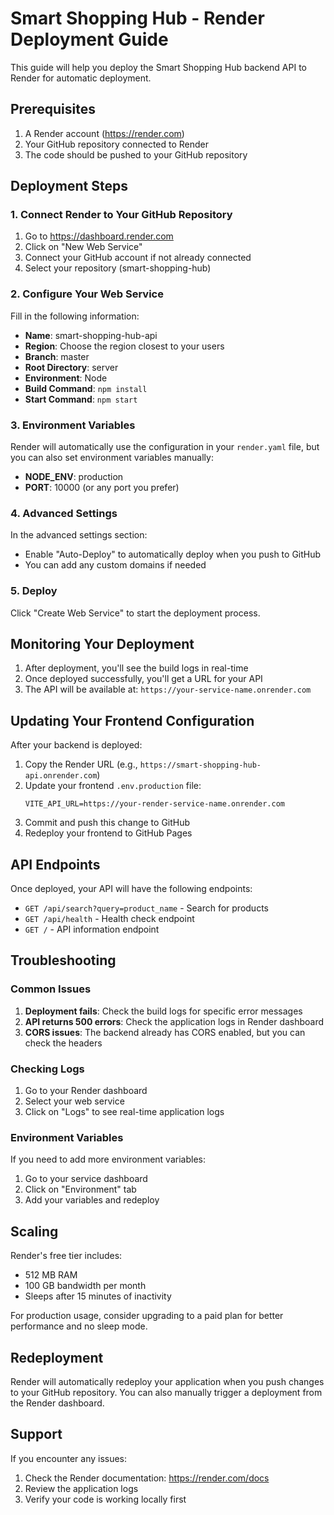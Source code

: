 # Smart Shopping Hub - Render Deployment Guide

This guide will help you deploy the Smart Shopping Hub backend API to Render for automatic deployment.

## Prerequisites

1. A Render account (https://render.com)
2. Your GitHub repository connected to Render
3. The code should be pushed to your GitHub repository

## Deployment Steps

### 1. Connect Render to Your GitHub Repository

1. Go to https://dashboard.render.com
2. Click on "New Web Service"
3. Connect your GitHub account if not already connected
4. Select your repository (smart-shopping-hub)

### 2. Configure Your Web Service

Fill in the following information:

- **Name**: smart-shopping-hub-api
- **Region**: Choose the region closest to your users
- **Branch**: master
- **Root Directory**: server
- **Environment**: Node
- **Build Command**: `npm install`
- **Start Command**: `npm start`

### 3. Environment Variables

Render will automatically use the configuration in your `render.yaml` file, but you can also set environment variables manually:

- **NODE_ENV**: production
- **PORT**: 10000 (or any port you prefer)

### 4. Advanced Settings

In the advanced settings section:
- Enable "Auto-Deploy" to automatically deploy when you push to GitHub
- You can add any custom domains if needed

### 5. Deploy

Click "Create Web Service" to start the deployment process.

## Monitoring Your Deployment

1. After deployment, you'll see the build logs in real-time
2. Once deployed successfully, you'll get a URL for your API
3. The API will be available at: `https://your-service-name.onrender.com`

## Updating Your Frontend Configuration

After your backend is deployed:

1. Copy the Render URL (e.g., `https://smart-shopping-hub-api.onrender.com`)
2. Update your frontend `.env.production` file:
   ```
   VITE_API_URL=https://your-render-service-name.onrender.com
   ```
3. Commit and push this change to GitHub
4. Redeploy your frontend to GitHub Pages

## API Endpoints

Once deployed, your API will have the following endpoints:

- `GET /api/search?query=product_name` - Search for products
- `GET /api/health` - Health check endpoint
- `GET /` - API information endpoint

## Troubleshooting

### Common Issues

1. **Deployment fails**: Check the build logs for specific error messages
2. **API returns 500 errors**: Check the application logs in Render dashboard
3. **CORS issues**: The backend already has CORS enabled, but you can check the headers

### Checking Logs

1. Go to your Render dashboard
2. Select your web service
3. Click on "Logs" to see real-time application logs

### Environment Variables

If you need to add more environment variables:
1. Go to your service dashboard
2. Click on "Environment" tab
3. Add your variables and redeploy

## Scaling

Render's free tier includes:
- 512 MB RAM
- 100 GB bandwidth per month
- Sleeps after 15 minutes of inactivity

For production usage, consider upgrading to a paid plan for better performance and no sleep mode.

## Redeployment

Render will automatically redeploy your application when you push changes to your GitHub repository. You can also manually trigger a deployment from the Render dashboard.

## Support

If you encounter any issues:
1. Check the Render documentation: https://render.com/docs
2. Review the application logs
3. Verify your code is working locally first